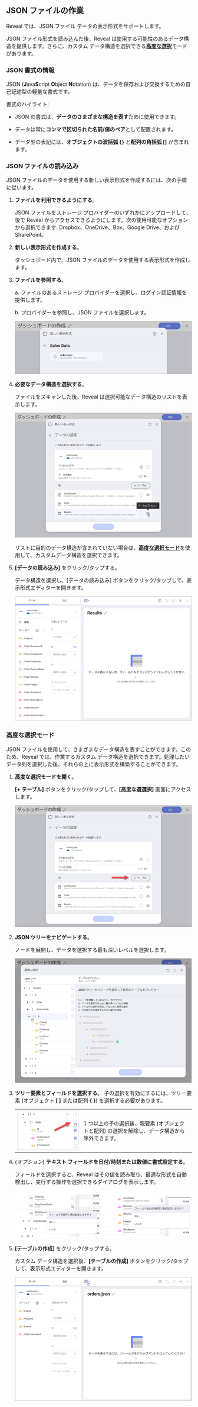 ## JSON ファイルの作業

Reveal では、JSON ファイル データの表示形式をサポートします。

JSON ファイル形式を読み込んだ後、Reveal は使用する可能性のあるデータ構造を提供します。さらに、カスタム データ構造を選択できる[**高度な選択**](#json-advanced-selection)モードがあります。

### JSON 書式の情報

JSON (**J**ava**S**cript **O**bject **N**otation) は、データを保存および交換するための自己記述型の軽量な書式です。

書式のハイライト:

  - JSON の書式は、**データのさまざまな構造を表す**ために使用できます。

  - データは常に**コンマで区切られた名前/値のペア**として配置されます。

  - データ型の表記には、**オブジェクトの波括弧 {}** と**配列の角括弧 \[\]** が含まれます。

### JSON ファイルの読み込み

JSON ファイルのデータを使用する新しい表示形式を作成するには、次の手順に従います。

1.  **ファイルを利用できるようにする**。

    JSON ファイルをストレージ プロバイダーのいずれかにアップロードして、後で Reveal からアクセスできるようにします。次の使用可能なオプションから選択できます: Dropbox、OneDrive、Box、Google Drive、および SharePoint。

2.  **新しい表示形式を作成する**。

    ダッシュボード内で、JSON ファイルのデータを使用する表示形式を作成します。

3.  **ファイルを参照する**。

    a.  ファイルのあるストレージ プロバイダーを選択し、ログイン認証情報を提供します。

    b.  プロバイダーを参照し、JSON ファイルを選択します。

    <img src="images/json-files-locate-file.png" alt="A JSON file located in a cloud data source" class="responsive-img"/>

4.  **必要なデータ構造を選択する**。

    ファイルをスキャンした後、Reveal は選択可能なデータ構造のリストを表示します。

    <img src="images/json-files-choose-data-structure.png" alt="Json Files Choose Data table" class="responsive-img"/>

    リストに目的のデータ構造が含まれていない場合は、[**高度な選択モード**](#json-advanced-selection)を使用して、カスタムデータ構造を選択できます。

5.  **[データの読み込み]** をクリック/タップする。

    データ構造を選択し、[データの読み込み] ボタンをクリック/タップして、表示形式エディターを開きます。

    <img src="images/JsonFilesVisualizationsEditor_All.png" alt="Json Files Visualizations Editor" class="responsive-img"/>

<a name='json-advanced-selection'></a>
### 高度な選択モード

JSON ファイルを使用して、さまざまなデータ構造を表すことができます。このため、Reveal では、作業するカスタム データ構造を選択できます。処理したいデータ列を選択した後、それらの上に表示形式を構築することができます。

1.  **高度な選択モードを開く**。

    **[+ テーブル]** ボタンをクリック/タップして、**[高度な選選択]** 画面にアクセスします。

    <img src="images/json-files-open-advanced-selection.png" alt="Json Files Open Advanced Selection" class="responsive-img"/>

2.  **JSON ツリーをナビゲートする**。

    ノードを展開し、データを選択する最も深いレベルを選択します。

    <img src="images/json-files-navigate-tree.png" alt="Json Files Navigate Tree" class="responsive-img"/>

3.  **ツリー要素とフィールドを選択する**。
    子の選択を有効にするには、ツリー要素 (オブジェクト **[ ]** または配列 **{ }**) を選択する必要があります。

    |                                                                             |                                                                                                                                           |
    | --------------------------------------------------------------------------- | ----------------------------------------------------------------------------------------------------------------------------------------- |
    | <img src="images/json-files-unselect-elements.png" alt="Json Files Unselect Elements" class="responsive-img"/> | 1 つ以上の子の選択後、親要素 (オブジェクトと配列) の選択を解除し、データ構造から除外できます。 |


4.  (*オプション*) **テキスト フィールドを日付/時刻または数値に書式設定する**。

    フィールドを選択すると、Reveal はその値を読み取り、最適な形式を自動検出し、実行する操作を選択できるダイアログを表示します。

    <img src="images/json-files-format-fields.png" alt="Json Files Format Fields" class="responsive-img"/>

5.  **[テーブルの作成]** をクリック/タップする。

    カスタム データ構造を選択後、**[テーブルの作成]** ボタンをクリック/タップして、表示形式エディターを開きます。

    <img src="images/json-files-visualizations-editor2.png" alt="JsonFilesVisualizationsEditor2\_All" class="responsive-img"/>
